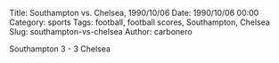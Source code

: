 Title: Southampton vs. Chelsea, 1990/10/06
Date: 1990/10/06 00:00
Category: sports
Tags: football, football scores, Southampton, Chelsea
Slug: southampton-vs-chelsea
Author: carbonero


Southampton 3 - 3 Chelsea
